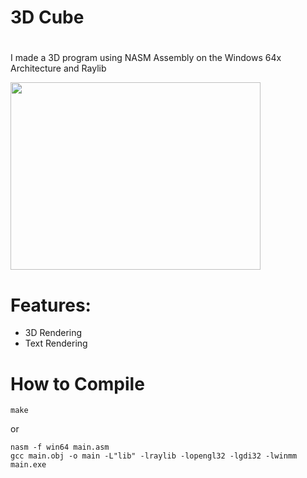 # 3D Cube
#
I made a 3D program using NASM Assembly on the Windows 64x Architecture and Raylib

<img src="https://github.com/Akihiro120/3d-assembly-windows/assets/127700131/7321e66e-740a-4e33-8a1b-57544cc58715" width="400" height="300">

# Features:
<ul>
  <li>3D Rendering</li>
  <li>Text Rendering</li>
</ul>

# How to Compile
```
make
```

or

```
nasm -f win64 main.asm
gcc main.obj -o main -L"lib" -lraylib -lopengl32 -lgdi32 -lwinmm
main.exe
```
